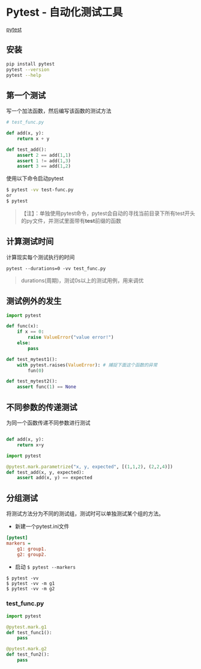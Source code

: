# Pytest - 自动化测试工具

[pytest](https://pytest.ort)

## 安装
```bash
pip install pytest
pytest --version
pytest --help
```

## 第一个测试
写一个加法函数，然后编写该函数的测试方法

```python
# test_func.py

def add(x, y):
    return x + y

def test_add():
    assert 2 == add(1,1)
    assert 1 != add(1,3)
    assert 3 == add(1,2)

```
使用以下命令启动pytest
```bash
$ pytest -vv test-func.py
or
$ pytest
```
> 【注】：单独使用pytest命令，pytest会自动的寻找当前目录下所有test开头的py文件，并测试里面带有**test**前缀的函数

## 计算测试时间
计算现实每个测试执行的时间

`pytest --durations=0 -vv test_func.py`

> durations(周期)，测试0s以上的测试用例，用来调优


## 测试例外的发生
```python
import pytest

def func(x):
    if x == 0:
        raise ValueError("value error!")
    else:
        pass

def test_mytest1():
    with pytest.raises(ValueError): # 捕捉下面这个函数的异常
        fun(0)

def test_mytest2():
    assert func(1) == None

```

## 不同参数的传递测试

为同一个函数传递不同参数进行测试
```python

def add(x, y):
    return x+y

import pytest

@pytest.mark.parametrize("x, y, expected", [(1,1,2), (2,2,4)])
def test_add(x, y, expected):
    assert add(x, y) == expected

```

## 分组测试

将测试方法分为不同的测试组，测试时可以单独测试某个组的方法。

* 新建一个pytest.ini文件
```ini
[pytest]
markers = 
    g1: group1.
    g2: group2.

```
* 启动
`$ pytest --markers`

```
$ pytest -vv
$ pytest -vv -m g1
$ pytest -vv -m g2

```

### test_func.py

```python
import pytest 

@pytest.mark.g1
def test_func1():
    pass

@pytest.mark.g2
def test_fun2():
    pass

```